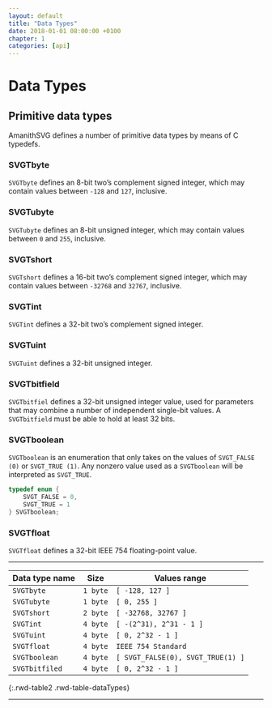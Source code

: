 ```yaml
---
layout: default
title: "Data Types"
date: 2018-01-01 08:00:00 +0100
chapter: 1
categories: [api]
---
```


# Data Types

## Primitive data types

AmanithSVG defines a number of primitive data types by means of C typedefs.

### SVGTbyte

`SVGTbyte` defines an 8-bit two’s complement signed integer, which may contain values between `-128` and `127`, inclusive.

### SVGTubyte

`SVGTubyte` defines an 8-bit unsigned integer, which may contain values between `0` and `255`, inclusive.

### SVGTshort

`SVGTshort` defines a 16-bit two’s complement signed integer, which may contain values between `-32768` and `32767`, inclusive.

### SVGTint

`SVGTint` defines a 32-bit two’s complement signed integer.

### SVGTuint
`SVGTuint` defines a 32-bit unsigned integer.

### SVGTbitfield

`SVGTbitfiel` defines a 32-bit unsigned integer value, used for parameters that may combine a number of independent single-bit values. A `SVGTbitfield` must be able to hold at least 32 bits.

### SVGTboolean

`SVGTboolean` is an enumeration that only takes on the values of `SVGT_FALSE (0)` or `SVGT_TRUE (1)`. Any nonzero value used as a `SVGTboolean` will be interpreted as `SVGT_TRUE`.

```c
typedef enum {
    SVGT_FALSE = 0,
    SVGT_TRUE = 1
} SVGTboolean;
```

### SVGTfloat

`SVGTfloat` defines a 32-bit IEEE 754 floating-point value.

---


| Data type name | Size | Values range |
| -------------- | ---- | -------------|
| `SVGTbyte` | `1 byte` | `[ -128, 127 ]` |
| `SVGTubyte` | `1 byte` | `[ 0, 255 ]` |
| `SVGTshort` | `2 byte` | `[ -32768, 32767 ]` |
| `SVGTint` | `4 byte` | `[ -(2^31), 2^31 - 1 ]` |
| `SVGTuint` | `4 byte` | `[ 0, 2^32 - 1 ]` |
| `SVGTfloat` | `4 byte` | `IEEE 754 Standard` |
| `SVGTboolean` | `4 byte` | `[ SVGT_FALSE(0), SVGT_TRUE(1) ]` |
| `SVGTbitfiled` | `4 byte` | `[ 0, 2^32 - 1 ]` |
{:.rwd-table2 .rwd-table-dataTypes}

---
